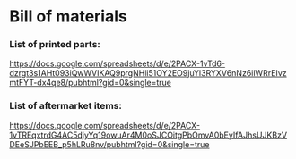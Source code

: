 # Bill of materials

### List of printed parts:  
https://docs.google.com/spreadsheets/d/e/2PACX-1vTd6-dzrgt3s1AHt093iQwWVIKAQ9prgNHli51OY2EO9juYl3RYXV6nNz6ilWRrEIvzmtFYT-dx4qe8/pubhtml?gid=0&single=true  

### List of aftermarket items:  
https://docs.google.com/spreadsheets/d/e/2PACX-1vTREqxtrdG4AC5djyYq19owuAr4M0oSJCOitgPbOmvA0bEyIfAJhsUJKBzVDEeSJPbEEB_p5hLRu8nv/pubhtml?gid=0&single=true  
